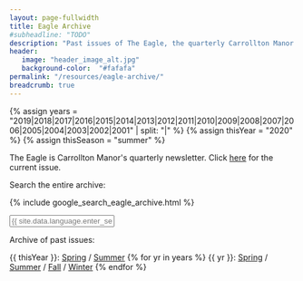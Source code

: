 ```yaml
---
layout: page-fullwidth
title: Eagle Archive
#subheadline: "TODO"
description: "Past issues of The Eagle, the quarterly Carrollton Manor newsletter"
header:
   image: "header_image_alt.jpg"
   background-color:  "#fafafa"
permalink: "/resources/eagle-archive/"
breadcrumb: true
---
```

{% assign years = "2019|2018|2017|2016|2015|2014|2013|2012|2011|2010|2009|2008|2007|2006|2005|2004|2003|2002|2001" | split: "|" %}
{% assign thisYear = "2020" %}
{% assign thisSeason = "summer" %}

The Eagle is Carrollton Manor's quarterly newsletter.  Click <a href="/resources/eagle-archive/eagle-{{ thisYear }}-{{ thisSeason }}.pdf">here</a> for the current issue.

Search the entire archive:

{% include google_search_eagle_archive.html %}

<form style="padding-bottom: 0px;" onsubmit="google_search()" >
  <input type="text" id="google-search" placeholder="{{ site.data.language.enter_search_term }}">
</form>
Archive of past issues:

{{ thisYear }}:  <a href="/resources/eagle-archive/eagle-{{ thisYear }}-spring.pdf">Spring</a> / <a href="/resources/eagle-archive/eagle-{{ thisYear }}-summer.pdf">Summer</a>
{% for yr in years %}
{{ yr }}:  <a href="/resources/eagle-archive/eagle-{{ yr }}-spring.pdf">Spring</a> / <a href="/resources/eagle-archive/eagle-{{ yr }}-summer.pdf">Summer</a> / <a href="/resources/eagle-archive/eagle-{{ yr }}-fall.pdf">Fall</a> / <a href="/resources/eagle-archive/eagle-{{ yr }}-winter.pdf">Winter</a>
{% endfor %}
